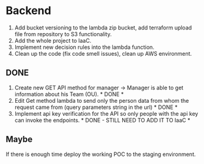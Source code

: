 # Backend


1. Add bucket versioning to the lambda zip bucket, add terraform upload file from repository to S3 functionality.
2. Add the whole project to IaaC.
3. Implement new decision rules into the lambda function.
4. Clean up the code (fix code smell issues), clean up AWS environment.


## DONE

1. Create new GET API method for manager  -> Manager is able to get information about his Team (OU).    * DONE *
2. Edit Get method lambda to send only the person data from whom the request came from (query parameters string in the url)   * DONE *
3. Implement api key verification for the API so only people with the api key can invoke the endpoints. * DONE - STILL NEED TO ADD IT TO IaaC * 

## Maybe

If there is enough time deploy the working POC to the staging environment.